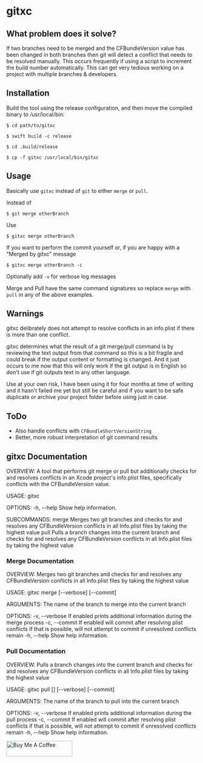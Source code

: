 # gitxc

## What problem does it solve?

If two branches need to be merged and the CFBundleVersion value has been changed in both branches then git will detect a conflict that needs to be resolved manually. This occurs frequently if using a script to increment the build number automatically. This can get very tedious working on a project with multiple branches & developers.

## Installation

Build the tool using the release configuration, and then move the compiled binary to /usr/local/bin:

`$ cd path/to/gitxc`

`$ swift build -c release`

`$ cd .build/release`

`$ cp -f gitxc /usr/local/bin/gitxc`

## Usage

Basically use  `gitxc` instead of `git` to either `merge` or `pull`.

Instead of 

`$ git merge otherBranch`

Use

`$ gitxc merge otherBranch`

If you want to perform the commit yourself or, if you are happy with a "Merged by gitxc" message

`$ gitxc merge otherBranch -c`

Optionally add `-v` for verbose log messages

Merge and Pull have the same command signatures so replace `merge` with `pull` in any of the above examples.



## Warnings

gitxc delibrately does not attempt to resolve conflicts in an info.plist if there is more than one conflict.

gitxc determines what the result of a git merge/pull command is by reviewing the text output from that command so this is a bit fragile and could break if the output content or formatting is changed. And it just occurs to me now that this will only work if the git output is in English so don't use if git outputs text in any other language.

Use at your own risk, I have been using it for four months at time of writing and it hasn't failed me yet but still be careful and if you want to be safe duplicate or archive your project folder before using just in case.


## ToDo

- Also handle conflicts with `CFBundleShortVersionString`
- Better, more robust interpretation of git command results


## gitxc Documentation

OVERVIEW: A tool that performs git merge or pull but additionally checks for and resolves conflicts in an Xcode project's info.plist files, specifically conflicts with the CFBundleVersion value.

USAGE: gitxc <subcommand>

OPTIONS:
  -h, --help              Show help information.

SUBCOMMANDS:
  merge                   Merges two git branches and checks for and resolves any CFBundleVersion conflicts in all
						  Info.plist files by taking the highest value
  pull                    Pulls a branch changes into the current branch and checks for and resolves any CFBundleVersion
						  conflicts in all Info.plist files by taking the highest value


### Merge Documentation

OVERVIEW: Merges two git branches and checks for and resolves any CFBundleVersion conflicts in all Info.plist files by
taking the highest value

USAGE: gitxc merge <branch-name> [--verbose] [--commit]

ARGUMENTS:
  <branch-name>           The name of the branch to merge into the current branch

OPTIONS:
  -v, --verbose           If enabled prints additional information during the merge process
  -c, --commit            If enabled will commit after resolving plist conflicts if that is possible, will not attempt to
						  commit if unresolved conflicts remain
  -h, --help              Show help information.
  

### Pull Documentation

OVERVIEW: Pulls a branch changes into the current branch and checks for and resolves any CFBundleVersion conflicts in all
Info.plist files by taking the highest value

USAGE: gitxc pull [<branch-name>] [--verbose] [--commit]

ARGUMENTS:
  <branch-name>           The name of the branch to pull into the current branch

OPTIONS:
  -v, --verbose           If enabled prints additional information during the pull process
  -c, --commit            If enabled will commit after resolving plist conflicts if that is possible, will not attempt to
						  commit if unresolved conflicts remain
  -h, --help              Show help information.


<a href="https://www.buymeacoffee.com/chrisfox" target="_blank"><img src="https://cdn.buymeacoffee.com/buttons/default-orange.png" alt="Buy Me A Coffee" height="41" width="174"></a>
